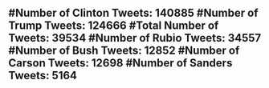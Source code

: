 #Number of Clinton Tweets: 140885
#Number of Trump Tweets: 124666
#Total Number of Tweets: 39534 
#Number of Rubio Tweets: 34557
#Number of Bush Tweets: 12852
#Number of Carson Tweets: 12698
#Number of Sanders Tweets: 5164
---

